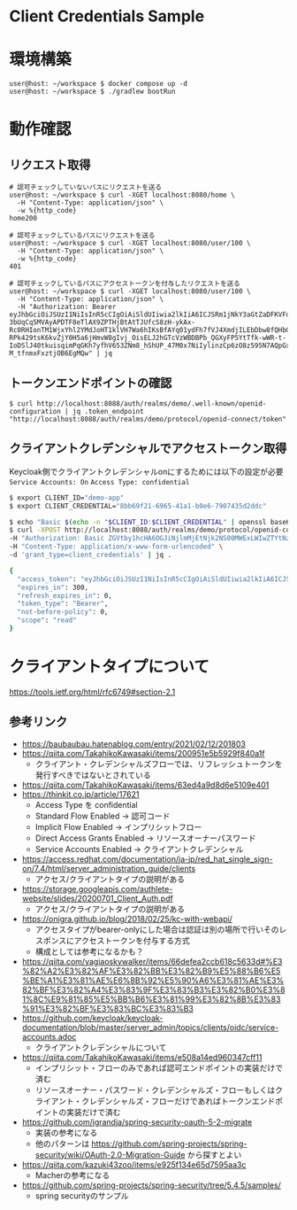 # Client Credentials Sample
# 環境構築
```ShellSession
user@host: ~/workspace $ docker compose up -d
user@host: ~/workspace $ ./gradlew bootRun
```

# 動作確認
## リクエスト取得
```ShellSession
# 認可チェックしていないパスにリクエストを送る
user@host: ~/workspace $ curl -XGET localhost:8080/home \
  -H "Content-Type: application/json" \
  -w %{http_code}
home200

# 認可チェックしているパスにリクエストを送る
user@host: ~/workspace $ curl -XGET localhost:8080/user/100 \
  -H "Content-Type: application/json" \
  -w %{http_code}
401

# 認可チェックしているパスにアクセストークンを付与したリクエストを送る
user@host: ~/workspace $ curl -XGET localhost:8080/user/100 \
  -H "Content-Type: application/json" \
  -H "Authorization: Bearer eyJhbGciOiJSUzI1NiIsInR5cCIgOiAiSldUIiwia2lkIiA6ICJSRm1jNkY3aGtZaDFKVFd4b25fM09TR1hoZWt5eklDUlMxU3dIS1FJOTZnIn0.eyJleHAiOjE2MTg0NTkxMjMsImlhdCI6MTYxODQ1ODgyMywianRpIjoiZWE5Mzc0N2YtYjkyMS00NTQ2LWI5ZjYtYTE5NDY0ZTJiNzg3IiwiaXNzIjoiaHR0cDovL2xvY2FsaG9zdDo4MDg4L2F1dGgvcmVhbG1zL2RlbW8iLCJzdWIiOiIzZWJiNzFlYS1jNmU4LTRlYzgtYjhhOC0wZDI2ZWQ0MTNmODAiLCJ0eXAiOiJCZWFyZXIiLCJhenAiOiJkZW1vLWFwcCIsImFjciI6IjEiLCJzY29wZSI6InJlYWQiLCJjbGllbnRJZCI6ImRlbW8tYXBwIiwiY2xpZW50SG9zdCI6IjE3Mi4yMC4wLjEiLCJjbGllbnRBZGRyZXNzIjoiMTcyLjIwLjAuMSJ9.dkY849d4GL3daX02efrTYuo364Go4ncSB5OkWbq4u8HYfM-3bUqCq5MVAyAPDTF8eTlAX9ZPTHjBtAtTJUfcS8zH-ykAx-Rc0RHIonTM1WjxYhl2YMdJoHT1klVH7Wa6hIKsBfAYq01ydFh7fVJ4XmdjILEbDbw8fQHbGfIwetCtVxXK-RPk429tsK6kvZjY0H5a6jHmvW8gIvj_OisELJ2hGTcVzWBDBPb_QGXyFP5YtTfk-wWR-t-IoDSlJ40tkuisqimPqGKh7yfhV653ZNm8_hShUP_47M0x7NiIylinzCp6zO8z595N7AQpGxOS8-M_tfnmxFxztjOB6EgMQw" | jq
```

## トークンエンドポイントの確認
```ShellSession
$ curl http://localhost:8088/auth/realms/demo/.well-known/openid-configuration | jq .token_endpoint
"http://localhost:8088/auth/realms/demo/protocol/openid-connect/token"
```

## クライアントクレデンシャルでアクセストークン取得
Keycloak側でクライアントクレデンシャルonにするためには以下の設定が必要
`Service Accounts: On`
`Access Type: confidential`

```bash
$ export CLIENT_ID="demo-app"
$ export CLIENT_CREDENTIAL="8bb69f21-6965-41a1-b0e6-7907435d2ddc"

$ echo "Basic $(echo -n "$CLIENT_ID:$CLIENT_CREDENTIAL" | openssl base64)"
$ curl -XPOST http://localhost:8088/auth/realms/demo/protocol/openid-connect/token \
-H "Authorization: Basic ZGVtby1hcHA6OGJiNjlmMjEtNjk2NS00MWExLWIwZTYtNzkwNzQzNWQyZGRj" \
-H "Content-Type: application/x-www-form-urlencoded" \
-d 'grant_type=client_credentials' | jq .

{
  "access_token": "eyJhbGciOiJSUzI1NiIsInR5cCIgOiAiSldUIiwia2lkIiA6ICJSRm1jNkY3aGtZaDFKVFd4b25fM09TR1hoZWt5eklDUlMxU3dIS1FJOTZnIn0.eyJleHAiOjE2MTg0Mjc4MzEsImlhdCI6MTYxODQyNzUzMSwianRpIjoiZmM3NzUxYzgtY2E4Ni00YjQ4LThiYzMtMTQ2OGViY2NmYWU1IiwiaXNzIjoiaHR0cDovL2xvY2FsaG9zdDo4MDg4L2F1dGgvcmVhbG1zL2RlbW8iLCJzdWIiOiIzZWJiNzFlYS1jNmU4LTRlYzgtYjhhOC0wZDI2ZWQ0MTNmODAiLCJ0eXAiOiJCZWFyZXIiLCJhenAiOiJkZW1vLWFwcCIsImFjciI6IjEiLCJzY29wZSI6InJlYWQiLCJjbGllbnRJZCI6ImRlbW8tYXBwIiwiY2xpZW50SG9zdCI6IjE3Mi4yMC4wLjEiLCJjbGllbnRBZGRyZXNzIjoiMTcyLjIwLjAuMSJ9.YUt72iFJmblTyU3hLiwB8a-UNHaU0UWtwkHu3dWY2i4Xg51PGTRFm5IWp2UAg8jvkSRjKF6A6BbTScd38hDoDqQjKvJPEDXFl5NE-EHsRp6nGwvOSW7GewFSbm8OHr45GSqDsybIy6bTLDKgI08wYC0P6N6Vp-uZrNa2ug-IWZN8VABRiU2o3EHdStJuGdvDQTKSnoyZcHTYDouerzW7ENhERtmma8ISaZHeAif8YBC-li8CM0SJ_zKTfQTILt_a_G_jBfJMe2UsVVmqEUULvrLhaG1V-VUTY5W6xrWV3STN9LHZpal10-2mIjvfrtHsLkNknwOMvQx5Y8EwViRDMw",
  "expires_in": 300,
  "refresh_expires_in": 0,
  "token_type": "Bearer",
  "not-before-policy": 0,
  "scope": "read"
}
```

# クライアントタイプについて
https://tools.ietf.org/html/rfc6749#section-2.1


## 参考リンク
- https://baubaubau.hatenablog.com/entry/2021/02/12/201803
- https://qiita.com/TakahikoKawasaki/items/200951e5b5929f840a1f
  - クライアント・クレデンシャルズフローでは、リフレッシュトークンを発行すべきではないとされている
- https://qiita.com/TakahikoKawasaki/items/63ed4a9d8d6e5109e401
- https://thinkit.co.jp/article/17621
  - Access Type を confidential
  - Standard Flow Enabled → 認可コード
  - Implicit Flow Enabled → インプリシットフロー
  - Direct Access Grants Enabled → リソースオーナーパスワード
  - Service Accounts Enabled → クライアントクレデンシャル
- https://access.redhat.com/documentation/ja-jp/red_hat_single_sign-on/7.4/html/server_administration_guide/clients
  - アクセス/クライアントタイプの説明がある
- https://storage.googleapis.com/authlete-website/slides/20200701_Client_Auth.pdf
  - アクセス/クライアントタイプの説明がある
- https://onigra.github.io/blog/2018/02/25/kc-with-webapi/
  - アクセスタイプがbearer-onlyにした場合は認証は別の場所で行いそのレスポンスにアクセストークンを付与する方式
  - 構成としては参考になるかも？
- https://qiita.com/yagiaoskywalker/items/66defea2ccb618c5633d#%E3%82%A2%E3%82%AF%E3%82%BB%E3%82%B9%E5%88%B6%E5%BE%A1%E3%81%AE%E6%8B%92%E5%90%A6%E3%81%AE%E3%82%BF%E3%82%A4%E3%83%9F%E3%83%B3%E3%82%B0%E3%81%8C%E9%81%85%E5%BB%B6%E3%81%99%E3%82%8B%E3%83%91%E3%82%BF%E3%83%BC%E3%83%B3
- https://github.com/keycloak/keycloak-documentation/blob/master/server_admin/topics/clients/oidc/service-accounts.adoc
  - クライアントクレデンシャルについて
- https://qiita.com/TakahikoKawasaki/items/e508a14ed960347cff11
  - インプリシット・フローのみであれば認可エンドポイントの実装だけで済む
  - リソースオーナー・パスワード・クレデンシャルズ・フローもしくはクライアント・クレデンシャルズ・フローだけであればトークンエンドポイントの実装だけで済む
- https://github.com/jgrandja/spring-security-oauth-5-2-migrate
  - 実装の参考になる
  - 他のパターンは https://github.com/spring-projects/spring-security/wiki/OAuth-2.0-Migration-Guide から探すとよい
- https://qiita.com/kazuki43zoo/items/e925f134e65d7595aa3c
  - Macherの参考になる
- https://github.com/spring-projects/spring-security/tree/5.4.5/samples/
  - spring securityのサンプル